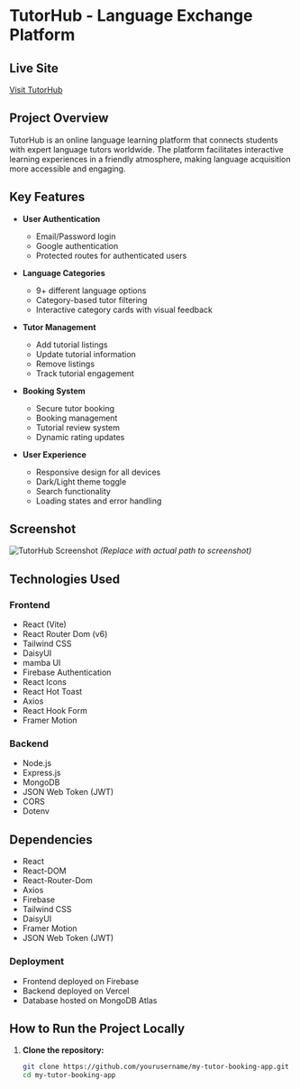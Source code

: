 

# TutorHub - Language Exchange Platform

## Live Site
[Visit TutorHub](https://firease-authentication.web.app)

## Project Overview
TutorHub is an online language learning platform that connects students with expert language tutors worldwide. The platform facilitates interactive learning experiences in a friendly atmosphere, making language acquisition more accessible and engaging.

## Key Features
- **User Authentication**
  - Email/Password login
  - Google authentication
  - Protected routes for authenticated users

- **Language Categories**
  - 9+ different language options
  - Category-based tutor filtering
  - Interactive category cards with visual feedback

- **Tutor Management**
  - Add tutorial listings
  - Update tutorial information
  - Remove listings
  - Track tutorial engagement

- **Booking System**
  - Secure tutor booking
  - Booking management
  - Tutorial review system
  - Dynamic rating updates

- **User Experience**
  - Responsive design for all devices
  - Dark/Light theme toggle
  - Search functionality
  - Loading states and error handling



## Screenshot
![TutorHub Screenshot](path/to/screenshot.png) *(Replace with actual path to screenshot)*




## Technologies Used

### Frontend
- React (Vite)
- React Router Dom (v6)
- Tailwind CSS
- DaisyUI
- mamba UI
- Firebase Authentication
- React Icons
- React Hot Toast
- Axios
- React Hook Form
- Framer Motion

### Backend
- Node.js
- Express.js
- MongoDB
- JSON Web Token (JWT)
- CORS
- Dotenv

## Dependencies
- React
- React-DOM
- React-Router-Dom
- Axios
- Firebase
- Tailwind CSS
- DaisyUI
- Framer Motion
- JSON Web Token (JWT)


### Deployment
- Frontend deployed on Firebase
- Backend deployed on Vercel
- Database hosted on MongoDB Atlas

## How to Run the Project Locally
1. **Clone the repository:**
   ```bash
   git clone https://github.com/yourusername/my-tutor-booking-app.git
   cd my-tutor-booking-app

